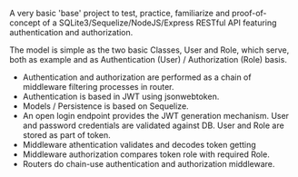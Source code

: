 A very basic 'base' project to test, practice, familiarize and proof-of-concept
of a SQLite3/Sequelize/NodeJS/Express RESTful API featuring authentication and
authorization.

The model is simple as the two basic Classes, User and Role, which serve, both
as example and as Authentication (User) / Authorization (Role) basis.

- Authentication and authorization are performed as a chain of
  middleware filtering processes in router.
- Authentication is based in JWT using jsonwebtoken.
- Models / Persistence is based on Sequelize.
- An open login endpoint provides the JWT generation mechanism.
  User and password credentials are validated against DB.
  User and Role are stored as part of token.
- Middleware athentication validates and decodes token getting
- Middleware authorization compares token role with required Role.
- Routers do chain-use authentication and authorization middleware.
